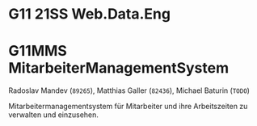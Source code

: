 # G11 21SS Web.Data.Eng
# G11MMS MitarbeiterManagementSystem
Radoslav Mandev (`89265`), Matthias Galler (`82436`), Michael Baturin (`TODO`)

Mitarbeitermanagementsystem für Mitarbeiter und ihre Arbeitszeiten zu verwalten und einzusehen.